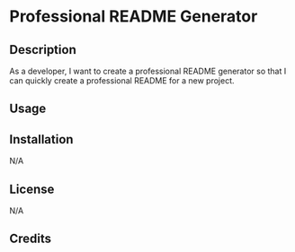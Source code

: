 # Professional README Generator

## Description

As a developer, I want to create a professional README generator so that I can quickly create a professional README for a new project.

## Usage



## Installation

N/A

## License

N/A

## Credits


